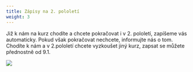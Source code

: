 ```yaml
---
title: Zápisy na 2. pololetí
weight: 3
---
```

Již k nám na kurz chodíte a chcete pokračovat i v 2. pololetí, zapíšeme vás automaticky. Pokud však pokračovat nechcete, informujte nás o tom. \
Chodíte k nám a v 2.pololetí chcete vyzkoušet jiný kurz, zapsat se můžete přednostně od 9.1.

![](/images/uploads/zapisy_2.jpg)